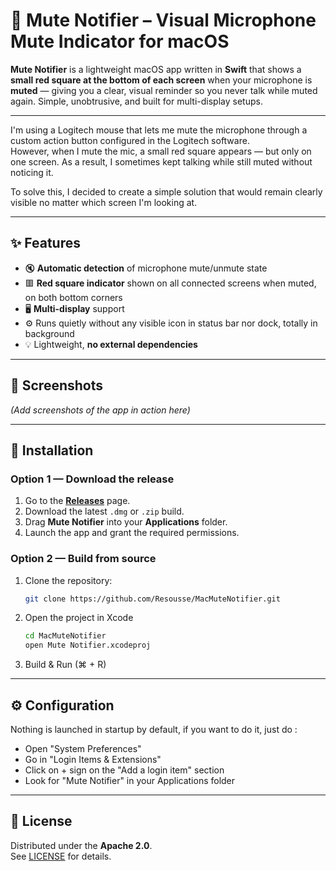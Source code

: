 # 🔴 Mute Notifier – Visual Microphone Mute Indicator for macOS

**Mute Notifier** is a lightweight macOS app written in **Swift** that shows a **small red square at the bottom of each screen** when your microphone is **muted** — giving you a clear, visual reminder so you never talk while muted again. Simple, unobtrusive, and built for multi-display setups.

---

I'm using a Logitech mouse that lets me mute the microphone through a custom action button configured in the Logitech software.  
However, when I mute the mic, a small red square appears — but only on one screen. As a result, I sometimes kept talking while still muted without noticing it.

To solve this, I decided to create a simple solution that would remain clearly visible no matter which screen I'm looking at.

---

## ✨ Features

- 🔇 **Automatic detection** of microphone mute/unmute state  
- 🟥 **Red square indicator** shown on all connected screens when muted, on both bottom corners 
- 🖥️ **Multi-display** support  
- ⚙️ Runs quietly without any visible icon in status bar nor dock, totally in background
- 💡 Lightweight, **no external dependencies**

---

## 🧩 Screenshots

*(Add screenshots of the app in action here)*

---

## 🚀 Installation

### Option 1 — Download the release
1. Go to the **[Releases](./releases)** page.  
2. Download the latest `.dmg` or `.zip` build.  
3. Drag **Mute Notifier** into your **Applications** folder.  
4. Launch the app and grant the required permissions.

### Option 2 — Build from source
1. Clone the repository:
   ```bash
   git clone https://github.com/Resousse/MacMuteNotifier.git
   ```
2. Open the project in Xcode
    ```bash
   cd MacMuteNotifier
   open Mute Notifier.xcodeproj
   ```
3. Build & Run (⌘ + R)

---

## ⚙️ Configuration

Nothing is launched in startup by default, if you want to do it, just do :
- Open "System Preferences"
- Go in "Login Items & Extensions"
- Click on + sign on the "Add a login item" section
- Look for "Mute Notifier" in your Applications folder

---

## 📄 License

Distributed under the **Apache 2.0**.  
See [LICENSE](./LICENSE) for details.